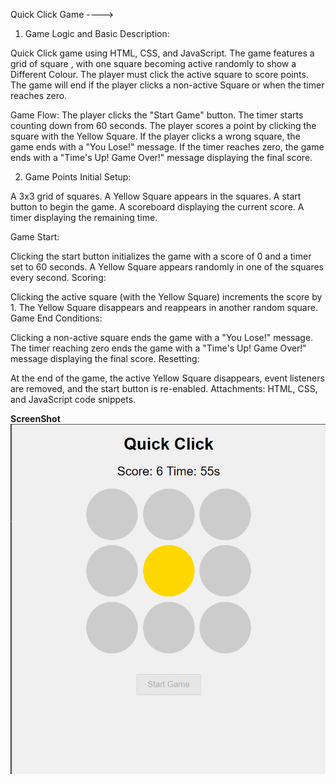 Quick Click Game ---->

1. Game Logic and Basic 
Description:

Quick Click game using HTML, CSS, and JavaScript. The game features a grid of square , with one square  becoming active randomly to show a Different Colour. The player must click the active square to score points. The game will end if the player clicks a non-active Square or when the timer reaches zero.

Game Flow:
The player clicks the "Start Game" button.
The timer starts counting down from 60 seconds.
The player scores a point by clicking the square with the Yellow Square.
If the player clicks a wrong square, the game ends with a "You Lose!" message.
If the timer reaches zero, the game ends with a "Time's Up! Game Over!" message displaying the final score.

2. Game Points
Initial Setup:

A 3x3 grid of squares.
A Yellow Square appears in the squares.
A start button to begin the game.
A scoreboard displaying the current score.
A timer displaying the remaining time.

Game Start:

Clicking the start button initializes the game with a score of 0 and a timer set to 60 seconds.
A Yellow Square appears randomly in one of the squares every second.
Scoring:

Clicking the active square (with the Yellow Square) increments the score by 1.
The Yellow Square disappears and reappears in another random square.
Game End Conditions:

Clicking a non-active square ends the game with a "You Lose!" message.
The timer reaching zero ends the game with a "Time's Up! Game Over!" message displaying the final score.
Resetting:

At the end of the game, the active Yellow Square disappears, event listeners are removed, and the start button is re-enabled.
Attachments:
HTML, CSS, and JavaScript code snippets.

**ScreenShot**
![Game_Image](image.png)